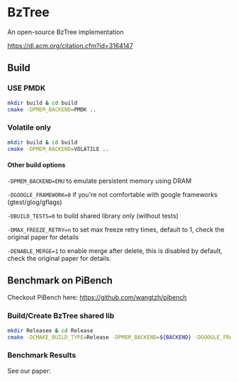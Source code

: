 # BzTree
An open-source BzTree implementation 

https://dl.acm.org/citation.cfm?id=3164147

## Build

### USE PMDK

```bash
mkdir build & cd build
cmake -DPMEM_BACKEND=PMDK ..
```

### Volatile only

```bash
mkdir build & cd build
cmake -DPMEM_BACKEND=VOLATILE ..
```

#### Other build options
`-DPMEM_BACKEND=EMU` to emulate persistent memory using DRAM

`-DGOOGLE_FRAMEWORK=0` if you're not comfortable with google frameworks (gtest/glog/gflags)

`-DBUILD_TESTS=0` to build shared library only (without tests)

`-DMAX_FREEZE_RETRY=n` to set max freeze retry times, default to 1, check the original paper for details

`-DENABLE_MERGE=1` to enable merge after delete, this is disabled by default, check the original paper for details.

## Benchmark on PiBench

Checkout PiBench here: https://github.com/wangtzh/pibench

### Build/Create BzTree shared lib

```bash
mkdir Releasee & cd Release
cmake -DCMAKE_BUILD_TYPE=Release -DPMEM_BACKEND=${BACKEND} -DGOOGLE_FRAMEWORK=0 -DBUILD_TESTS=0
```

### Benchmark Results

See our paper: 
